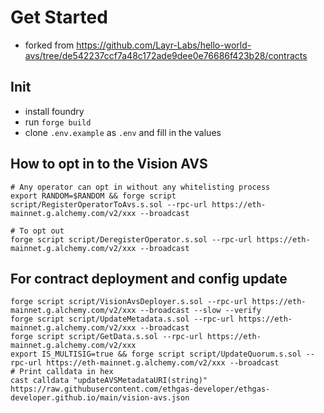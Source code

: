 # Get Started
* forked from https://github.com/Layr-Labs/hello-world-avs/tree/de542237ccf7a48c172ade9dee0e76686f423b28/contracts

## Init
* install foundry
* run `forge build`
* clone `.env.example` as `.env` and fill in the values

## How to opt in to the Vision AVS 
```
# Any operator can opt in without any whitelisting process
export RANDOM=$RANDOM && forge script script/RegisterOperatorToAvs.s.sol --rpc-url https://eth-mainnet.g.alchemy.com/v2/xxx --broadcast

# To opt out
forge script script/DeregisterOperator.s.sol --rpc-url https://eth-mainnet.g.alchemy.com/v2/xxx --broadcast
```

## For contract deployment and config update
```
forge script script/VisionAvsDeployer.s.sol --rpc-url https://eth-mainnet.g.alchemy.com/v2/xxx --broadcast --slow --verify
forge script script/UpdateMetadata.s.sol --rpc-url https://eth-mainnet.g.alchemy.com/v2/xxx --broadcast
forge script script/GetData.s.sol --rpc-url https://eth-mainnet.g.alchemy.com/v2/xxx
export IS_MULTISIG=true && forge script script/UpdateQuorum.s.sol --rpc-url https://eth-mainnet.g.alchemy.com/v2/xxx --broadcast
# Print calldata in hex
cast calldata "updateAVSMetadataURI(string)" https://raw.githubusercontent.com/ethgas-developer/ethgas-developer.github.io/main/vision-avs.json
```